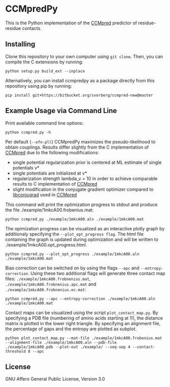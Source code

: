 # CCMpredPy

This is the Python implementation of the [CCMpred](https://github.com/soedinglab/CCMpred) predictor of residue-residue contacts.


## Installing

Clone this repository to your own computer using `git clone`. Then, you can compile the C extensions by running:

	python setup.py build_ext --inplace
  
Alternatively, you can install ccmpredpy as a package directly from this repository using pip by running:

	pip install git+https://bitbucket.org/svorberg/ccmpred-new@master

## Example Usage via Command Line

Print available command line options:

	python ccmpred.py -h

Per default (`--ofn-pll`) CCMpredPy maximizes the pseudo-likelihood to obtain couplings. Results differ slightly from the C implementation of [CCMpred](https://github.com/soedinglab/CCMpred) due to the following modifications:
- single potential regularization prior is centered at ML estimate of single potentials v*
- single potentials are initialized at v*
- regularization strength lambda_v = 10 in order to achieve comparable results to C implementation of [CCMpred](https://github.com/soedinglab/CCMpred)
- slight modification in the conjugate gradient optimizer compared to [libconjugrad](https://bitbucket.org/soedinglab/libconjugrad.git) used in [CCMpred](https://github.com/soedinglab/CCMpred)

This command will print the optimization progress to stdout and produce the file ./example/1mkcA00.frobenius.mat:

	python ccmpred.py ./example/1mkcA00.aln ./example/1mkcA00.mat

The opimization progress can be visualized as an interactive plotly graph by additionaly specifying the `--plot_opt_progress flag`. The html file containing the graph is updated during optimization and will be written to ./example/1mkcA00.opt_progress.html.

	python ccmpred.py --plot_opt_progress ./example/1mkcA00.aln ./example/1mkcA00.mat

Bias correction can be switched on by using the flags `--apc` and `--entropy-correction`. Using these two additional flags will generate three contact map files: `./example/1mkcA00.frobnenius.mat`, `./example/1mkcA00.frobnenius.apc.mat` and `./example/1mkcA00.frobnenius.ec.mat`:

	python ccmpred.py --apc --entropy-correction ./example/1mkcA00.aln ./example/1mkcA00.mat

Contact maps can be visualized using the script `plot_contact_map.py`. By specifying a PDB file (numbering of amino acids starting at 1!), the distance matrix is plotted in the lower right triangle. By specifying an alignment file, the percentage of gaps and the entropy are plotted as subplot.

	python plot_contact_map.py --mat-file ./example/1mkcA00.frobenius.mat --alignment-file ./example/1mkcA00.aln --pdb-file ./example/1mkcA00.pdb --plot-out ./example/ --seq-sep 4 --contact-threshold 8 --apc

## License

GNU Affero General Public License, Version 3.0
